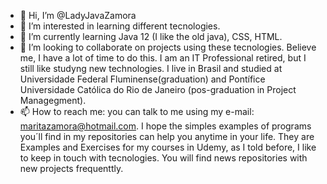 - 👋 Hi, I’m @LadyJavaZamora
- 👀 I’m interested in learning different tecnologies. 
- 🌱 I’m currently learning Java 12 (I like the old java), CSS, HTML.
- 💞️ I’m looking to collaborate on projects using these tecnologies. Believe me, I have a lot of time to do this. I am an IT Professional retired, but I still like studyng new technologies. I live in Brasil and studied at Universidade Federal Fluminense(graduation) and Pontífice Universidade Católica do Rio de Janeiro (pos-graduation in Project Managegment).
- 📫 How to reach me: you can talk to me using my e-mail: maritazamora@hotmail.com. I hope the simples examples of programs you´ll find in my repositories can help you anytime in your life. They are Examples and Exercises for my courses in Udemy, as I told before, I like to keep in touch with tecnologies. You will find news repositories with new projects frequenttly.

<!---
LadyJavaZamora/LadyJavaZamora is a ✨ special ✨ repository because its `README.md` (this file) appears on your GitHub profile.
You can click the Preview link to take a look at your changes.
--->
